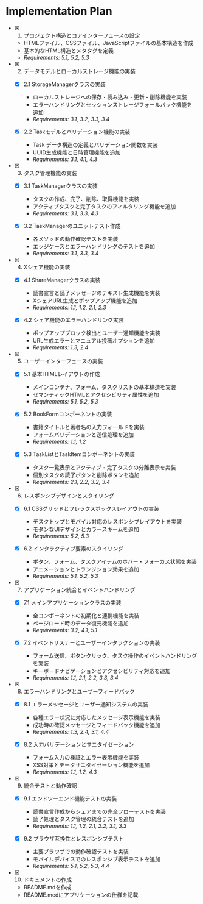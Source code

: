 # Implementation Plan

- [x] 1. プロジェクト構造とコアインターフェースの設定
  - HTMLファイル、CSSファイル、JavaScriptファイルの基本構造を作成
  - 基本的なHTML構造とメタタグを定義
  - _Requirements: 5.1, 5.2, 5.3_

- [x] 2. データモデルとローカルストレージ機能の実装
  - [x] 2.1 StorageManagerクラスの実装
    - ローカルストレージへの保存・読み込み・更新・削除機能を実装
    - エラーハンドリングとセッションストレージフォールバック機能を追加
    - _Requirements: 3.1, 3.2, 3.3, 3.4_

  - [x] 2.2 Taskモデルとバリデーション機能の実装
    - Task データ構造の定義とバリデーション関数を実装
    - UUID生成機能と日時管理機能を追加
    - _Requirements: 3.1, 4.1, 4.3_

- [x] 3. タスク管理機能の実装
  - [x] 3.1 TaskManagerクラスの実装
    - タスクの作成、完了、削除、取得機能を実装
    - アクティブタスクと完了タスクのフィルタリング機能を追加
    - _Requirements: 3.1, 3.3, 4.3_

  - [x] 3.2 TaskManagerのユニットテスト作成
    - 各メソッドの動作確認テストを実装
    - エッジケースとエラーハンドリングのテストを追加
    - _Requirements: 3.1, 3.3, 3.4_

- [x] 4. Xシェア機能の実装
  - [x] 4.1 ShareManagerクラスの実装
    - 読書宣言と読了メッセージのテキスト生成機能を実装
    - XシェアURL生成とポップアップ機能を追加
    - _Requirements: 1.1, 1.2, 2.1, 2.3_

  - [x] 4.2 シェア機能のエラーハンドリング実装
    - ポップアップブロック検出とユーザー通知機能を実装
    - URL生成エラーとマニュアル投稿オプションを追加
    - _Requirements: 1.3, 2.4_

- [x] 5. ユーザーインターフェースの実装
  - [x] 5.1 基本HTMLレイアウトの作成
    - メインコンテナ、フォーム、タスクリストの基本構造を実装
    - セマンティックHTMLとアクセシビリティ属性を追加
    - _Requirements: 5.1, 5.2, 5.3_

  - [x] 5.2 BookFormコンポーネントの実装
    - 書籍タイトルと著者名の入力フィールドを実装
    - フォームバリデーションと送信処理を追加
    - _Requirements: 1.1, 1.2_

  - [x] 5.3 TaskListとTaskItemコンポーネントの実装
    - タスク一覧表示とアクティブ・完了タスクの分離表示を実装
    - 個別タスクの読了ボタンと削除ボタンを追加
    - _Requirements: 2.1, 2.2, 3.2, 3.4_

- [x] 6. レスポンシブデザインとスタイリング
  - [x] 6.1 CSSグリッドとフレックスボックスレイアウトの実装
    - デスクトップとモバイル対応のレスポンシブレイアウトを実装
    - モダンなUIデザインとカラースキームを追加
    - _Requirements: 5.2, 5.3_

  - [x] 6.2 インタラクティブ要素のスタイリング
    - ボタン、フォーム、タスクアイテムのホバー・フォーカス状態を実装
    - アニメーションとトランジション効果を追加
    - _Requirements: 5.1, 5.2, 5.3_

- [x] 7. アプリケーション統合とイベントハンドリング
  - [x] 7.1 メインアプリケーションクラスの実装
    - 全コンポーネントの初期化と連携機能を実装
    - ページロード時のデータ復元機能を追加
    - _Requirements: 3.2, 4.1, 5.1_

  - [x] 7.2 イベントリスナーとユーザーインタラクションの実装
    - フォーム送信、ボタンクリック、タスク操作のイベントハンドリングを実装
    - キーボードナビゲーションとアクセシビリティ対応を追加
    - _Requirements: 1.1, 2.1, 2.2, 3.3, 3.4_

- [x] 8. エラーハンドリングとユーザーフィードバック
  - [x] 8.1 エラーメッセージとユーザー通知システムの実装
    - 各種エラー状況に対応したメッセージ表示機能を実装
    - 成功時の確認メッセージとフィードバック機能を追加
    - _Requirements: 1.3, 2.4, 3.1, 4.4_

  - [x] 8.2 入力バリデーションとサニタイゼーション
    - フォーム入力の検証とエラー表示機能を実装
    - XSS対策とデータサニタイゼーション機能を追加
    - _Requirements: 1.1, 1.2, 4.3_

- [x] 9. 統合テストと動作確認
  - [x] 9.1 エンドツーエンド機能テストの実装
    - 読書宣言作成からシェアまでの完全フローテストを実装
    - 読了処理とタスク管理の統合テストを追加
    - _Requirements: 1.1, 1.2, 2.1, 2.2, 3.1, 3.3_

  - [x] 9.2 ブラウザ互換性とレスポンシブテスト
    - 主要ブラウザでの動作確認テストを実装
    - モバイルデバイスでのレスポンシブ表示テストを追加
    - _Requirements: 5.1, 5.2, 5.3, 4.4_

- [x] 10. ドキュメントの作成
  - README.mdを作成
  - README.medにアプリケーションの仕様を記載
